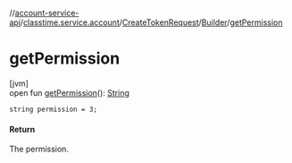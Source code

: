 //[account-service-api](../../../../index.md)/[classtime.service.account](../../index.md)/[CreateTokenRequest](../index.md)/[Builder](index.md)/[getPermission](get-permission.md)

# getPermission

[jvm]\
open fun [getPermission](get-permission.md)(): [String](https://docs.oracle.com/javase/8/docs/api/java/lang/String.html)

`string permission = 3;`

#### Return

The permission.
